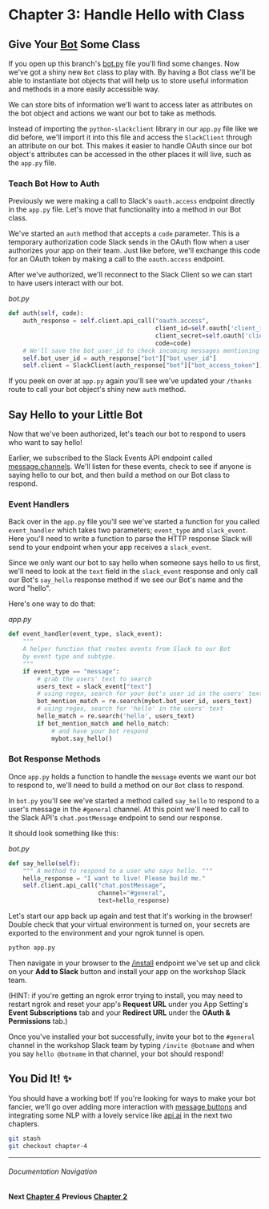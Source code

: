 # Chapter 3: Handle Hello with Class

## Give Your [Bot](bot.py) Some Class

If you open up this branch's [bot.py](bot.py) file you'll find some changes. Now we've got a shiny new `Bot` class to play with. By having a Bot class we'll be able to instantiate bot objects that will help us to store useful information and methods in a more easily accessible way.

We can store bits of information we'll want to access later as attributes on the bot object and actions we want our bot to take as methods.

Instead of importing the `python-slackclient` library in our `app.py` file like we did before, we'll import it into this file and access the `SlackClient` through an attribute on our bot. This makes it easier to handle OAuth since our bot object's attributes can be accessed in the other places it will live, such as the `app.py` file.

### Teach Bot How to Auth

Previously we were making a call to Slack's `oauth.access` endpoint directly in the `app.py` file. Let's move that functionality into a method in our Bot class.

We've started an `auth` method that accepts a `code` parameter. This is a temporary authorization code Slack sends in the OAuth flow when a user authorizes your app on their team. Just like before, we'll exchange this code for an OAuth token by making a call to the `oauth.access` endpoint.

After we've authorized, we'll reconnect to the Slack Client so we can start to have users interact with our bot.

_bot.py_
```python
def auth(self, code):
    auth_response = self.client.api_call("oauth.access",
                                         client_id=self.oauth['client_id'],
                                         client_secret=self.oauth['client_secret'],
                                         code=code)
    # We'll save the bot_user_id to check incoming messages mentioning our bot
    self.bot_user_id = auth_response["bot"]["bot_user_id"]
    self.client = SlackClient(auth_response["bot"]["bot_access_token"])
```

If you peek on over at `app.py` again you'll see we've updated your `/thanks` route to call your bot object's shiny new `auth` method.

## Say Hello to your Little Bot

Now that we've been authorized, let's teach our bot to respond to users who want to say hello!

Earlier, we subscribed to the Slack Events API endpoint called [message.channels](https://api.slack.com/events/message.channels?utm_source=events&utm_campaign=build-bot-workshop&utm_medium=workshop). We'll listen for these events, check to see if anyone is saying hello to our bot, and then build a method on our Bot class to respond.

### Event Handlers

Back over in the `app.py` file you'll see we've started a function for you called `event_handler` which takes two parameters; `event_type` and `slack_event`. Here you'll need to write a function to parse the HTTP response Slack will send to your endpoint when your app receives a `slack_event`.

Since we only want our bot to say hello when someone says hello to us first, we'll need to look at the `text` field in the `slack_event` response and only call our Bot's `say_hello` response method if we see our Bot's name and the word "hello".

Here's one way to do that:

_app.py_
```python
def event_handler(event_type, slack_event):
    """
    A helper function that routes events from Slack to our Bot
    by event type and subtype.
    """
    if event_type == "message":
        # grab the users' text to search
        users_text = slack_event["text"]
        # using regex, search for your bot's user id in the users' text
        bot_mention_match = re.search(mybot.bot_user_id, users_text)
        # using regex, search for 'hello' in the users' text
        hello_match = re.search('hello', users_text)
        if bot_mention_match and hello_match:
            # and have your bot respond
            mybot.say_hello()
```

### Bot Response Methods

Once `app.py` holds a function to handle the `message` events we want our bot to respond to, we'll need to build a method on our `Bot` class to respond.

In `bot.py` you'll see we've started a method called `say_hello` to respond to a user's message in the `#general` channel. At this point we'll need to call to the Slack API's `chat.postMessage` endpoint to send our response.

It should look something like this:

_bot.py_
```python
def say_hello(self):
    """ A method to respond to a user who says hello. """
    hello_response = "I want to live! Please build me."
    self.client.api_call("chat.postMessage",
                         channel="#general",
                         text=hello_response)
```

Let's start our app back up again and test that it's working in the browser! Double check that your virtual environment is turned on, your secrets are exported to the environment and your ngrok tunnel is open.

```bash
python app.py
```

Then navigate in your browser to the [/install](http://localhost:5000/install) endpoint we've set up and click on your **Add to Slack** button and install your app on the workshop Slack team.

(HINT: if you're getting an ngrok error trying to install, you may need to restart ngrok and reset your app's **Request URL** under you App Setting's **Event Subscriptions** tab and your **Redirect URL** under the **OAuth & Permissions** tab.)

Once you've installed your bot successfully, invite your bot to the `#general` channel in the workshop Slack team by typing `/invite @botname` and when you say `hello @botname` in that channel, your bot should respond!

## You Did It! :sparkles:

You should have a working bot! If you're looking for ways to make your bot fancier, we'll go over adding more interaction with [message buttons](https://api.slack.com/docs/message-buttons?utm_source=events&utm_campaign=build-bot-workshop&utm_medium=workshop) and integrating some NLP with a lovely service like [api.ai](https://api.ai/) in the next two chapters.

```bash
git stash
git checkout chapter-4
```

---
###### Documentation Navigation
**Next [Chapter 4](./../docs/Chapter-4.md)**
**Previous [Chapter 2](./../docs/Chapter-2.md)**  
